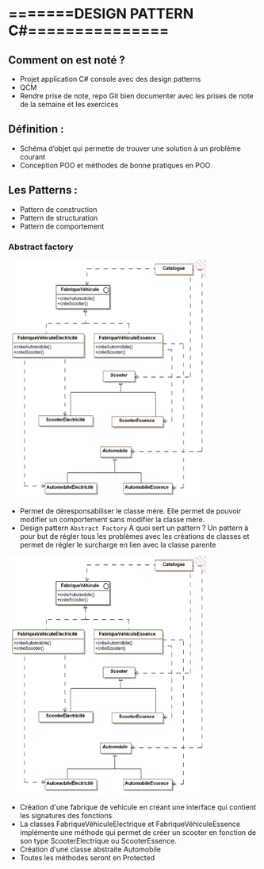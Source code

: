 
# =======DESIGN PATTERN C#===============

## Comment on est noté ? 
  -   Projet application C# console avec des design patterns
  -   QCM
  -   Rendre prise de note, repo Git bien documenter avec les prises de note de la semaine et les exercices

## Définition :
  -   Schéma d’objet qui permette de trouver une solution à un problème courant
  -   Conception POO et méthodes de bonne pratiques en POO

## Les Patterns :
  -   Pattern de construction
  -   Pattern de structuration
  -   Pattern de comportement

### Abstract factory

<img src="img/abstract_factory.png" alt="Abstract factory" width="400"/>

  -   Permet de déresponsabiliser le classe mère. Elle permet de pouvoir modifier un comportement sans modifier la classe mère.
  -   Design pattern ``Abstract Factory`` 
A quoi sert un pattern ?
Un pattern à pour but de régler tous les problèmes avec les créations de classes et permet de régler le surcharge en lien avec la classe parente

<img src="img/catalogue.png" alt="Abstract factory" width="400"/>


-   Création d'une fabrique de vehicule en créant une interface qui contient les signatures des fonctions
-   La classes FabriqueVéhiculeElectrique et FabriqueVéhiculeEssence implémente une méthode qui permet de créer un scooter en fonction de son type ScooterElectrique ou ScooterEssence.
-   Création d'une classe abstraite Automobile
-   Toutes les méthodes seront en Protected

